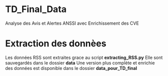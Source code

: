 # TD_Final_Data

Analyse des Avis et Alertes ANSSI avec Enrichissement des CVE

# Extraction des donnèes

Les données RSS sont extraites grace au script **extracting_RSS.py**
Elle sont sauvegardés dans le dossier **data**
Une version plus complète et enrichie des données est disponible dans le dossier **data_pour_TD_final**
